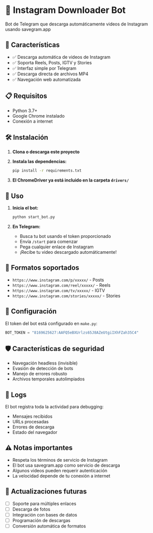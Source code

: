 # 🤖 Instagram Downloader Bot

Bot de Telegram que descarga automáticamente videos de Instagram usando savegram.app

## 🚀 Características

- ✅ Descarga automática de videos de Instagram
- ✅ Soporta Reels, Posts, IGTV y Stories
- ✅ Interfaz simple por Telegram
- ✅ Descarga directa de archivos MP4
- ✅ Navegación web automatizada

## 📋 Requisitos

- Python 3.7+
- Google Chrome instalado
- Conexión a internet

## 🛠️ Instalación

1. **Clona o descarga este proyecto**

2. **Instala las dependencias:**
   ```bash
   pip install -r requirements.txt
   ```

3. **El ChromeDriver ya está incluido en la carpeta `drivers/`**

## 🎯 Uso

1. **Inicia el bot:**
   ```bash
   python start_bot.py
   ```

2. **En Telegram:**
   - Busca tu bot usando el token proporcionado
   - Envía `/start` para comenzar
   - Pega cualquier enlace de Instagram
   - ¡Recibe tu video descargado automáticamente!

## 📱 Formatos soportados

- `https://www.instagram.com/p/xxxxx/` - Posts
- `https://www.instagram.com/reel/xxxxx/` - Reels  
- `https://www.instagram.com/tv/xxxxx/` - IGTV
- `https://www.instagram.com/stories/xxxxx/` - Stories

## 🔧 Configuración

El token del bot está configurado en `make.py`:
```python
BOT_TOKEN = "8169625627:AAFQ5eBXUrlzs65J8AZeUtgiIXhFZah35C4"
```

## 🛡️ Características de seguridad

- Navegación headless (invisible)
- Evasión de detección de bots
- Manejo de errores robusto
- Archivos temporales autolimpiados

## 📝 Logs

El bot registra toda la actividad para debugging:
- Mensajes recibidos
- URLs procesadas  
- Errores de descarga
- Estado del navegador

## ⚠️ Notas importantes

- Respeta los términos de servicio de Instagram
- El bot usa savegram.app como servicio de descarga
- Algunos videos pueden requerir autenticación
- La velocidad depende de tu conexión a internet

## 🔄 Actualizaciones futuras

- [ ] Soporte para múltiples enlaces
- [ ] Descarga de fotos
- [ ] Integración con bases de datos
- [ ] Programación de descargas
- [ ] Conversión automática de formatos
